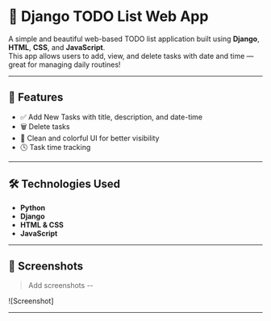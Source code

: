 # 📝 Django TODO List Web App

A simple and beautiful web-based TODO list application built using **Django**, **HTML**, **CSS**, and **JavaScript**.  
This app allows users to add, view, and delete tasks with date and time — great for managing daily routines!

---

## 🚀 Features

- ✅ Add New Tasks with title, description, and date-time
- 🗑️ Delete tasks
- 🧠 Clean and colorful UI for better visibility
- 🕓 Task time tracking

---

## 🛠️ Technologies Used

- **Python**
- **Django**
- **HTML & CSS**
- **JavaScript**

---

## 📸 Screenshots

> Add screenshots --

![Screenshot]

---



